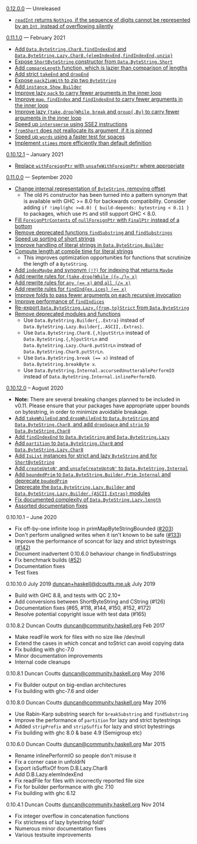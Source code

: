 [0.12.0.0] — Unreleased

* [`readInt` returns `Nothing`, if the sequence of digits cannot be represented by an `Int`, instead of overflowing silently](https://github.com/haskell/bytestring/pull/309)

[0.12.0.0]: https://github.com/haskell/bytestring/compare/0.11.1.0...0.12.0.0

[0.11.1.0] — February 2021

* [Add `Data.ByteString.Char8.findIndexEnd` and `Data.ByteString.Lazy.Char8.{elemIndexEnd,findIndexEnd,unzip}`](https://github.com/haskell/bytestring/pull/342)
* [Expose `ShortByteString` constructor from `Data.ByteString.Short`](https://github.com/haskell/bytestring/pull/313)
* [Add `compareLength` function, which is lazier than comparison of lengths](https://github.com/haskell/bytestring/pull/300)
* [Add strict `takeEnd` and `dropEnd`](https://github.com/haskell/bytestring/pull/290)
* [Expose `packZipWith` to zip two `ByteString`](https://github.com/haskell/bytestring/pull/295)
* [Add `instance Show Builder`](https://github.com/haskell/bytestring/pull/296)
* [Improve lazy `pack` to carry fewer arguments in the inner loop](https://github.com/haskell/bytestring/pull/292)
* [Improve `map`, `findIndex` and `findIndexEnd` to carry fewer arguments in the inner loop](https://github.com/haskell/bytestring/pull/347)
* [Improve lazy `{take,drop}While`, `break` and `group{,By}` to carry fewer arguments in the inner loop](https://github.com/haskell/bytestring/pull/337)
* [Speed up `intersperse` using SSE2 instructions](https://github.com/haskell/bytestring/pull/310)
* [`fromShort` does not reallocate its argument, if it is pinned](https://github.com/haskell/bytestring/pull/317)
* [Speed up `words` using a faster test for spaces](https://github.com/haskell/bytestring/pull/315)
* [Implement `stimes` more efficiently than default definition](https://github.com/haskell/bytestring/pull/301)

[0.11.1.0]: https://github.com/haskell/bytestring/compare/0.11.0.0...0.11.1.0

[0.10.12.1] – January 2021

* [Replace `withForeignPtr` with `unsafeWithForeignPtr` where appropriate](https://github.com/haskell/bytestring/pull/333)

[0.10.12.1]: https://github.com/haskell/bytestring/compare/0.10.12.0...0.10.12.1

[0.11.0.0] — September 2020
 * [Change internal representation of `ByteString`, removing offset](https://github.com/haskell/bytestring/pull/175)
   * The old `PS` constructor has been turned into a pattern synonym that is available with GHC >= 8.0 for backwards compatibility. Consider adding `if !impl(ghc >=8.0) { build-depends: bytestring < 0.11 }` to packages, which use `PS` and still support GHC < 8.0.
 * [Fill `ForeignPtrContents` of `nullForeignPtr` with `FinalPtr` instead of a bottom](https://github.com/haskell/bytestring/pull/284)
 * [Remove deprecated functions `findSubstring` and `findSubstrings`](https://github.com/haskell/bytestring/pull/181)
 * [Speed up sorting of short strings](https://github.com/haskell/bytestring/pull/267)
 * [Improve handling of literal strings in `Data.ByteString.Builder`](https://github.com/haskell/bytestring/pull/132)
 * [Compute length at compile time for literal strings](https://github.com/haskell/bytestring/pull/191)
   * This improves optimization opportunities for functions that scrutinize the length of a `ByteString`.
 * [Add `indexMaybe` and synonym `(!?)` for indexing that returns `Maybe`](https://github.com/haskell/bytestring/pull/261)
 * [Add rewrite rules for `{take,drop}While ({=,/}= x)`](https://github.com/haskell/bytestring/pull/275)
 * [Add rewrite rules for `any (== x)` and `all (/= x)`](https://github.com/haskell/bytestring/pull/273)
 * [Add rewrite rules for `findInd{ex,ices} (== x)`](https://github.com/haskell/bytestring/pull/270)
 * [Improve folds to pass fewer arguments on each recursive invocation](https://github.com/haskell/bytestring/pull/273)
 * [Improve performance of `findIndices`](https://github.com/haskell/bytestring/pull/270)
 * [Re-export `Data.ByteString.Lazy.{from,to}Strict` from `Data.ByteString`](https://github.com/haskell/bytestring/pull/281)
 * [Remove deprecated modules and functions](https://github.com/haskell/bytestring/pull/286)
   * Use `Data.ByteString.Builder{,.Extra}` instead of `Data.ByteString.Lazy.Builder{,.ASCII,.Extras}`.
   * Use `Data.ByteString.Char8.{,h}putStrLn` instead of `Data.ByteString.{,h}putStrLn` and `Data.ByteString.Lazy.Char8.putStrLn` instead of `Data.ByteString.Char8.putStrLn`.
   * Use `Data.ByteString.break (== x)` instead of `Data.ByteString.breakByte x`.
   * Use `Data.ByteString.Internal.accursedUnutterablePerformIO` instead of `Data.ByteString.Internal.inlinePerformIO`.

[0.11.0.0]: https://github.com/haskell/bytestring/compare/0.10.12.0...0.11.0.0

[0.10.12.0] – August 2020

 * **Note:** There are several breaking changes planned to be included in v0.11.
   Please ensure that your packages have appropriate upper bounds on bytestring,
   in order to minimize avoidable breakage.
 * [Add `takeWhileEnd` and `dropWhileEnd` to `Data.ByteString` and `Data.ByteString.Char8`, and add `dropSpace` and `strip` to `Data.ByteString.Char8`](https://github.com/haskell/bytestring/pull/121)
 * [Add `findIndexEnd` to `Data.ByteString` and `Data.ByteString.Lazy`](https://github.com/haskell/bytestring/pull/155)
 * [Add `partition` to `Data.ByteString.Char8` and `Data.ByteString.Lazy.Char8`](https://github.com/haskell/bytestring/pull/251)
 * [Add `IsList` instances for strict and lazy `ByteString` and for `ShortByteString`](https://github.com/haskell/bytestring/pull/219)
 * [Add `createUptoN'` and `unsafeCreateUptoN'` to `Data.ByteString.Internal`](https://github.com/haskell/bytestring/pull/245)
 * [Add `boundedPrim` to `Data.ByteString.Builder.Prim.Internal` and deprecate `boudedPrim`](https://github.com/haskell/bytestring/pull/246)
 * [Deprecate the `Data.ByteString.Lazy.Builder` and `Data.ByteString.Lazy.Builder.{ASCII,Extras}` modules](https://github.com/haskell/bytestring/pull/250)
 * [Fix documented complexity of `Data.ByteString.Lazy.length`](https://github.com/haskell/bytestring/pull/255)
 * [Assorted documentation fixes](https://github.com/haskell/bytestring/pull/248)

[0.10.12.0]: https://github.com/haskell/bytestring/compare/0.10.10.1...0.10.12.0

0.10.10.1 – June 2020

 * Fix off-by-one infinite loop in primMapByteStringBounded ([#203])
 * Don't perform unaligned writes when it isn't known to be safe ([#133])
 * Improve the performance of sconcat for lazy and strict bytestrings ([#142])
 * Document inadvertent 0.10.6.0 behaviour change in findSubstrings
 * Fix benchmark builds ([#52])
 * Documentation fixes
 * Test fixes

[#52]: https://github.com/haskell/bytestring/issues/52
[#133]: https://github.com/haskell/bytestring/pull/133
[#142]: https://github.com/haskell/bytestring/pull/142
[#203]: https://github.com/haskell/bytestring/issues/203

0.10.10.0 July 2019 <duncan+haskell@dcoutts.me.uk> July 2019

 * Build with GHC 8.8, and tests with QC 2.10+
 * Add conversions between ShortByteString and CString (#126)
 * Documentation fixes (#65, #118, #144, #150, #152, #172)
 * Resolve potential copyright issue with test data (#165)

0.10.8.2 Duncan Coutts <duncan@community.haskell.org> Feb 2017

 * Make readFile work for files with no size like /dev/null
 * Extend the cases in which concat and toStrict can avoid copying data
 * Fix building with ghc-7.0
 * Minor documentation improvements
 * Internal code cleanups

0.10.8.1 Duncan Coutts <duncan@community.haskell.org> May 2016

 * Fix Builder output on big-endian architectures
 * Fix building with ghc-7.6 and older

0.10.8.0 Duncan Coutts <duncan@community.haskell.org> May 2016

 * Use Rabin-Karp substring search for `breakSubstring` and `findSubstring`
 * Improve the performance of `partition` for lazy and strict bytestrings
 * Added `stripPrefix` and `stripSuffix` for lazy and strict bytestrings
 * Fix building with ghc 8.0 & base 4.9 (Semigroup etc)

0.10.6.0 Duncan Coutts <duncan@community.haskell.org> Mar 2015

 * Rename inlinePerformIO so people don't misuse it
 * Fix a corner case in unfoldrN
 * Export isSuffixOf from D.B.Lazy.Char8
 * Add D.B.Lazy.elemIndexEnd
 * Fix readFile for files with incorrectly reported file size
 * Fix for builder performance with ghc 7.10
 * Fix building with ghc 6.12

0.10.4.1 Duncan Coutts <duncan@community.haskell.org> Nov 2014

 * Fix integer overflow in concatenation functions
 * Fix strictness of lazy bytestring foldl'
 * Numerous minor documentation fixes
 * Various testsuite improvements

